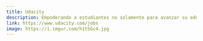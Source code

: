 ```yaml
---
title: Udacity
description: Empoderando a estudiantes no solamente para avanzar su educación, si no para obtener su trabajo soñado en tecnología a través de una educación relevante del siglo 21
link: https://www.udacity.com/jobs
image: https://i.imgur.com/h1tSGc4.jpg
---
```

